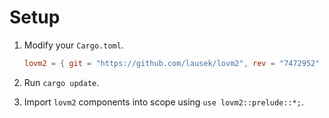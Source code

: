 # Setup

1. Modify your `Cargo.toml`.

    ``` toml
    lovm2 = { git = "https://github.com/lausek/lovm2", rev = "7472952" }
    ```

2. Run `cargo update`.

3. Import `lovm2` components into scope using `use lovm2::prelude::*;`.
